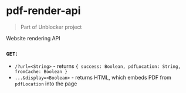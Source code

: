 # pdf-render-api
> Part of Unblocker project 

Website rendering API

### `GET`:
* `/?url=<String>` - returns `{ success: Boolean, pdfLocation: String, fromCache: Boolean }`
* `...&display=<Boolean>` - returns HTML, which embeds PDF from `pdfLocation` into the page
